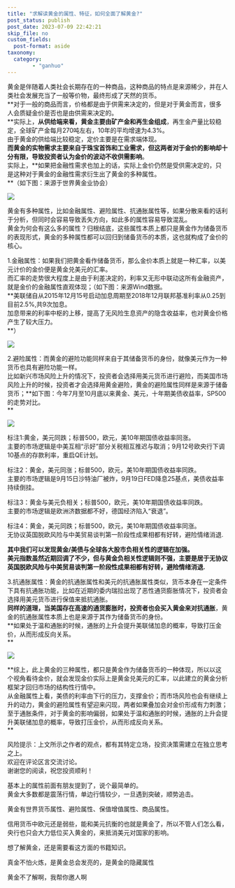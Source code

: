```yaml
---
title: "求解读黄金的属性、特征，如何全面了解黄金?"
post_status: publish
post_date: 2023-07-09 22:42:21
skip_file: no
custom_fields: 
  post-format: aside
taxonomy:
  category:
        - "ganhuo"
---
```


黄金是伴随着人类社会长期存在的一种商品，这种商品的特点是来源稀少，并在人类社会发展充当了一般等价物，最终形成了天然的货币。  
**对于一般的商品而言，价格都是由于供需来决定的，但是对于黄金而言，很多人会质疑金价是否也是由供需来决定的。  
**实际上，**从供给端来看，黄金主要由矿产金和再生金组成**，再生金产量比较稳定，全球矿产金每月270吨左右，10年的平均增速为4.3%。  
由于黄金的供给端比较稳定，定价主要是在需求端体现。  
**而黄金的实物需求主要来自于珠宝首饰和工业需求，但这两者对于金价的影响却十分有限，导致投资者认为金价的波动不收供需影响**。  
实际上，**如果把金融性需求也加上的话，实际上金价仍然是受供需决定的，只是这种对于黄金的金融性需求衍生出了黄金的多种属性。  
**（如下图：来源于世界黄金业协会）

![](https://img.dgrhw.net/upload/images/huihu/2019/11/25/222726192.jpg)

黄金有多种属性，比如金融属性、避险属性、抗通胀属性等，如果分散来看的话利于分析，但同时会容易导致丢失方向，如此多的属性容易导致混乱。  
黄金为何会有这么多的属性？归根结底，这些属性本质上都只是黄金作为储备货币的表现形式，黄金的多种属性都可以回归到储备货币的本质，这也就构成了金价的核心。

1.金融属性：如果我们把黄金看作储备货币，那么金价本质上就是一种汇率，以美元计价的金价便是黄金兑美元的汇率。  
而汇率的走势很大程度上是由于利差决定的，利率又无形中联动这所有金融资产，就是金价的金融属性直观体现；（如下图：来源Wind数据。  
**美联储自从2015年12月15号启动加息周期至2018年12月联邦基准利率从0.25到目前2.5%,共9次加息。  
加息带来的利率中枢的上移，提高了无风险生息资产的隐含收益率，也对黄金价格产生了较大压力。  
**）

![](https://img.dgrhw.net/upload/images/huihu/2019/11/25/223421333.jpg)

2.避险属性：而黄金的避险功能同样来自于其储备货币的身份，就像美元作为一种货币也具有避险功能一样。  
比如新兴市场风险上升的情况下，投资者会选择用美元货币进行避险，而美国市场风险上升的时候，投资者才会选择用黄金避险，黄金的避险属性同样是来源于储备货币；**如下图：今年7月至10月底以来黄金、美元，十年期美债收益率，SP500的走势对比。  
**

![](https://img.dgrhw.net/upload/images/huihu/2019/11/25/223820255.jpg)

标注1:黄金，美元同跌；标普500，欧元，美10年期国债收益率同涨。  
主要的市场逻辑是中美互相“示好”部分关税相互推迟与取消；9月12号欧央行下调10基点的存款利率，重启QE计划。

标注2：黄金，美元同涨；标普500，欧元，美10年期国债收益率同跌。  
主要的市场逻辑是9月15日沙特油厂被炸，9月19日FED降息25基点，美债收益率持续倒挂。

标注3：黄金与美元负相关；标普500，欧元，美10年期国债收益率同跌。  
主要的市场逻辑是欧洲济数据都不好，德国经济陷入“衰退”。

标注4：黄金，美元同跌；标普500，欧元，美10年期国债收益率同涨。  
无协议英国脱欧风险与中美贸易谈判第一阶段性成果相都有好转，避险情绪消退.

**其中我们可以发现黄金/美债与全球各大股市负相关性的逻辑在加强。  
美元指数虽然近期回调了不少，但与黄金负相关性逻辑则不强，主要是居于无协议英国脱欧风险与中美贸易谈判第一阶段性成果相都有好转，避险情绪消退.**

3.抗通胀属性：黄金的抗通胀属性和美元的抗通胀属性类似，货币本身在一定条件下具有抗通胀功能，比如在近期的委内瑞拉出现了恶性通货膨胀情况下，投资者会选择用美元货币进行保值来抵抗通胀。  
**同样的道理，当美国存在高速的通货膨胀时，投资者也会买入黄金来对抗通胀**，黄金的抗通胀属性本质上也是来源于其作为储备货币的身份。  
**如果处于温和通胀的时候，通胀的上升会提升美联储加息的概率，导致打压金价，从而形成反向关系。  
**

![](https://img.dgrhw.net/upload/images/huihu/2019/11/25/225357364.jpg)

**综上，此上黄金的三种属性，都只是黄金作为储备货币的一种体现，所以以这个视角看待金价，就会发现金价实际上是黄金兑美元的汇率，以此建立的黄金分析框架才回归市场的结构性行情中。  
从金融属性上看，美债的利率由下行的压力，支撑金价；而市场风险也会有继续上升的动力，黄金的避险属性有望迎来闪现，两者如果叠加会对金价形成有力刺激；至于通胀条件，对于黄金的影响偏弱，如果处于温和通胀的时候，通胀的上升会提升美联储加息的概率，导致打压金价，从而形成反向关系。  
**

​风险提示：上文所示之作者的观点，都有其特定立场，投资决策需建立在独立思考之上。  
欢迎在评论区言交流讨论。  
谢谢您的阅读，祝您投资顺利！

基本上的属性前面有朋友提到了，说个最简单的。  
黄金大多数都是震荡行情，单边行情较少，一旦遇到突破，顺势追击。

黄金有世界货币属性、避险属性、保值增值属性、商品属性。

信用货币中欧元还是弱些，能和美元抗衡的也就是黄金了，所以不管人们怎么看，央行也只会大力低位买入黄金的，来抵消美元对国家的影响。

想了解黄金，还是需要看这方面的书籍知识。

真金不怕火炼，是黄金总会发亮的，是黄金的隐藏属性

黄金不了解啊，我帮你邀人啊
